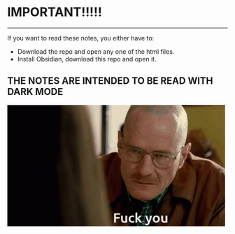 # IMPORTANT!!!!!
---

If you want to read these notes, you either have to:
- Download the repo and open any one of the html files.
- Install Obsidian, download this repo and open it.

## THE NOTES ARE INTENDED TO BE READ WITH DARK MODE

![](MD%20VERSIONS/z_images/walter-white-fuck-you-walt-fuck-you.gif)